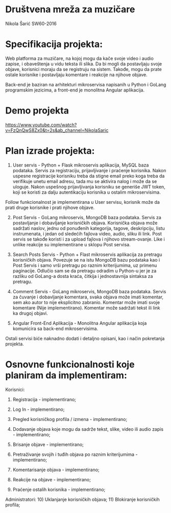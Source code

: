 # Društvena mreža za muzičare

Nikola Šarić SW60-2016

# Specifikacija projekta:

Web platforma za muzičare, na kojoj mogu da kače svoje video i audio zapise, i obaveštenja u vidu teksta ili slika. Da bi mogli da postavljaju svoje objave, korisnici moraju da se registruju na sistem. Takođe, mogu da prate ostale korisnike i postavljaju komentare i reakcije na njihove objave.

Back-end je baziran na arhitekturi mikroservisa napisanih u Python i GoLang programskim jezicima, a front-end je monolitna Angular aplikacija.

# Demo projekta
https://www.youtube.com/watch?v=FzQnQwS8Zx0&t=2s&ab_channel=NikolaSaric

# Plan izrade projekta:

1) User servis - Python + Flask mikroservis aplikacija, MySQL baza podataka. Servis za registraciju, prijavljivanje i praćenje korisnika.
Nakon uspesne registracije korisniku treba da stigne email preko koga treba da verifikuje unetu email adresu, tada mu se aktivira nalog i može da se uloguje.
Nakon uspešnog prijavljivanja korisniku se generiše JWT token, koji se koristi za dalju autentikaciju korisnika u ostalim mikroservisima.

Follow funkcionalnost je implementirana u User servisu, korisnik može da prati druge korisnike i prati njihove objave.

2) Post Servis - GoLang mikroservis, MongoDB baza podataka. Servis za postavljanje i dobavljanje korisničkih objava.
Korisnička objava može sadržati naslov, jednu od ponuđenih kategorija, tagove, deskripciju, listu instrumenata, i jedan od sledećih fajlova
video, audio, sliku ili link. Post servis se takođe koristi i za upload fajlova i njihovo stream-ovanje. 
Like i unlike reakcije su implementirane u sklopu Post servisa.

3) Search Posts Servis - Python + Flast mikroservis aplikacija za pretragu korisničkih objava. Povezuje se na istu MongoDB bazu podataka kao i Post Servis
i samo vrši pretragu po raznim kriterijumima, uz primenu paginacije. Odlučio sam se da pretragu odradim u Python-u jer je za razliku od GoLang-a dosta kraća, čitkija 
i jednostavnija sintaksa za pretragu.

4) Comment Servis - GoLang mikroservis, MongoDB baza podataka. Servis za čuvanje i dobavljanje komentara, svaka objava može imati komentar, sem ako autor to nije eksplicitno zabranio. Komentar može imati svoje komentare (Nije implementirano). Komentar može sadržati tekst ili link ka drugoj objavi.

6) Angular Front-End Aplikacija - Monolitna Angular aplikacija koja komunicira sa back-end mikroservisima.

Ostali servisi biće naknadno dodati i detaljno opisani, kao i način pokretanja projekta.

# Osnovne funkcionalnosti koje planiram da implementiram:

Korisnici:
  1) Registracija - implementirano;
  2) Log In - implementirano;
  3) Pregled korisničkog profila / izmena - implementirano;
  
  4) Dodavanje objava koje mogu da sadrže tekst, slike, video ili audio zapis - implementirano;
  5) Brisanje objave - implementirano;
  6) Pretraživanje svojih i tuđih objava po raznim kriterijumima - implementirano;
  7) Komentarisanje objava - implementirano;
  8) Reakcije na objave - implementirano;
  9) Praćenje ostalih korisnika - implementirano; 
  
 Administratori:
  10) Uklanjanje korisničkih objava;
  11) Blokiranje korisničkih profila;
